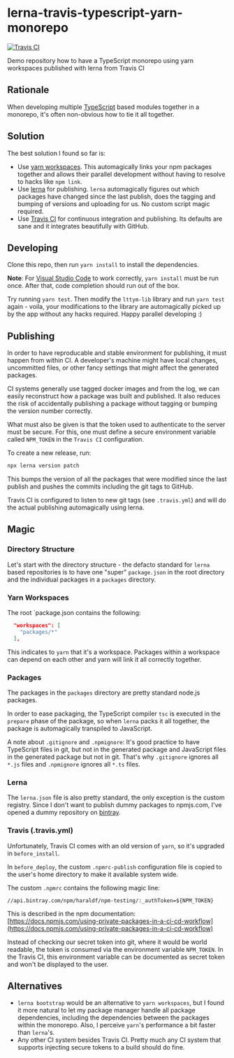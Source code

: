 # lerna-travis-typescript-yarn-monorepo

[![Travis CI](https://travis-ci.org/haraldF/lerna-travis-typescript-yarn-monorepo.svg?branch=master)](https://travis-ci.org/haraldF/lerna-travis-typescript-yarn-monorepo)

Demo repository how to have a TypeScript monorepo using yarn workspaces published with lerna from Travis CI

## Rationale

When developing multiple [TypeScript](http://www.typescriptlang.org/) based modules together in a monorepo, it's often
non-obvious how to tie it all together.

## Solution

The best solution I found so far is:

* Use [yarn workspaces](https://yarnpkg.com/lang/en/docs/workspaces/). This automagically links your npm packages together and allows their parallel development without having to resolve to hacks like `npm link`.
* Use [lerna](https://lernajs.io/) for publishing. `lerna` automagically figures out which packages have changed since the last publish, does the tagging and bumping of versions and uploading for us. No custom script magic required.
* Use [Travis CI](https://travis-ci.org/) for continuous integration and publishing. Its defaults are sane and it integrates beautifully with GitHub.

## Developing

Clone this repo, then run `yarn install` to install the dependencies.

**Note**: For [Visual Studio Code](https://code.visualstudio.com/) to work correctly, `yarn install` must be run once. After that, code completion should run out of the box.

Try running `yarn test`. Then modify the `lttym-lib` library and run `yarn test` again - voila, your modifications to the library are automagically picked up by the app without any hacks required. Happy parallel developing :)

## Publishing

In order to have reproducable and stable environment for publishing, it must happen from within CI. A developer's machine might have local changes, uncommitted files, or other fancy settings that might affect the generated packages.

CI systems generally use tagged docker images and from the log, we can easily reconstruct how a package was built and published. It also reduces the risk of accidentally publishing a package without tagging or bumping the version number correctly.

What must also be given is that the token used to authenticate to the server must be secure. For this, one must define a secure environment variable called `NPM_TOKEN` in the `Travis CI` configuration.

To create a new release, run:

```sh
npx lerna version patch
```

This bumps the version of all the packages that were modified since the last publish and pushes the commits including the git tags to GitHub.

Travis CI is configured to listen to new git tags (see `.travis.yml`) and will do the actual publishing automagically using lerna.

## Magic

### Directory Structure

Let's start with the directory structure - the defacto standard for `lerna` based repositories is to have one "super" `package.json` in the root directory and the individual packages in a `packages` directory.

### Yarn Workspaces

The root `package.json contains the following:

```json
  "workspaces": [
    "packages/*"
  ],
```

This indicates to `yarn` that it's a workspace. Packages within a workspace can depend on each other and yarn will link it all correctly together.

### Packages

The packages in the `packages` directory are pretty standard node.js packages.

In order to ease packaging, the TypeScript compiler `tsc` is executed in the `prepare` phase of the package, so when `lerna` packs it all together, the package is automagically transpiled to JavaScript.

A note about `.gitignore` and `.npmignore`: It's good practice to have TypeScript files in git, but not in the generated package and JavaScript files in the generated package but not in git. That's why `.gitignore` ignores all `*.js` files and `.npmignore` ignores all `*.ts` files.

### Lerna

The `lerna.json` file is also pretty standard, the only exception is the custom registry. Since I don't want to publish dummy packages to npmjs.com, I've opened a dummy repository on [bintray](https://bintray.com).

### Travis (.travis.yml)

Unfortunately, Travis CI comes with an old version of `yarn`, so it's upgraded in `before_install`.

In `before_deploy`, the custom `.npmrc-publish` configuration file is copied to the user's home directory to make it available system wide.

The custom `.npmrc` contains the following magic line:

```
//api.bintray.com/npm/haraldf/npm-testing/:_authToken=${NPM_TOKEN}
```

This is described in the npm documentation: [https://docs.npmjs.com/using-private-packages-in-a-ci-cd-workflow](https://docs.npmjs.com/using-private-packages-in-a-ci-cd-workflow)

Instead of checking our secret token into git, where it would be world readable, the token is consumed via the environment variable `NPM_TOKEN`. In the Travis CI, this environment variable can be documented as secret token and won't be displayed to the user.

## Alternatives

* `lerna bootstrap` would be an alternative to `yarn workspaces`, but I found it more natural to let my package manager handle all package dependencies, including the dependencies between the packages within the monorepo. Also, I perceive `yarn`'s performance a bit faster than `lerna`'s.
* Any other CI system besides Travis CI. Pretty much any CI system that supports injecting secure tokens to a build should do fine.
